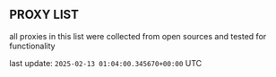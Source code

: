 ## PROXY LIST

all proxies in this list were collected from open sources and tested for functionality

last update: `2025-02-13 01:04:00.345670+00:00` UTC